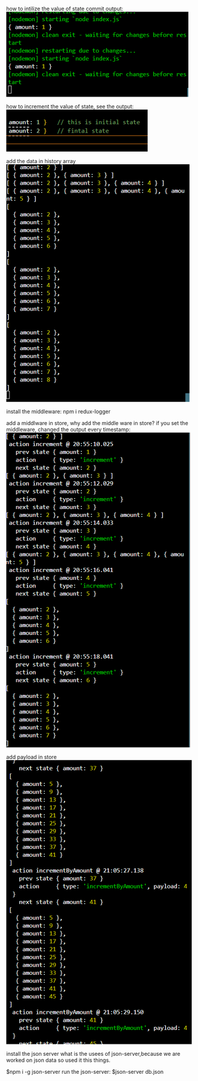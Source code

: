 
how to intilize the value of state commit output:
![alt text](<Screenshot 2024-03-02 202134.png>)


how to increment the value of state, see the output:
![alt text](<Screenshot 2024-03-02 202938.png>)



add the data in history array
![alt text](<Screenshot 2024-03-02 204605.png>)



install the middleware: 
npm i redux-logger

add a middlware in store, why add the middle ware in store? if you set the middleware, changed the output every timestamp:
![alt text](image.png)



add payload in store 
![alt text](<Screenshot 2024-03-02 210547.png>)


install the json server
what is the usees of json-server,because we are worked on json data so used it this things.

$npm i -g json-server
run the json-server: $json-server db.json


